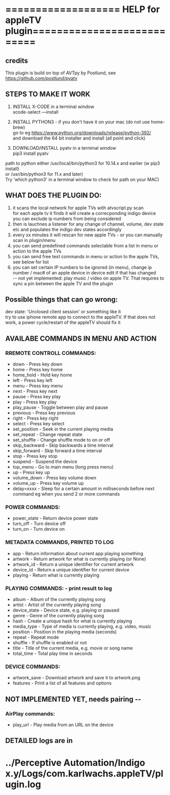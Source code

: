 # =================== HELP for appleTV plugin===========================  
##  **credits**    
This plugin is build on top of AVTpy by Postlund, see https://github.com/postlund/pyatv  
  
##  STEPS TO MAKE IT WORK 
1. INSTALL X-CODE  in a terminal window  
xcode-select —install  
  
2. INSTALL PYTHON3 - if you don't have it on your mac (do not use home-brew)   
go to eg https://www.python.org/downloads/release/python-392/  
and download the 64 bit installer and install (all point and click)  
  
3. DOWNLOAD/INSTALL pyatv  in a terminal window  
pip3 install pyatv  
  
path to python either    /usr/local/bin/python3  for 10.14.x and earlier (w pip3 install)  
                   or    /usr/bin/python3        for 11.x and later)  
Try 'which python3' in a terminal window to check for path on your MAC)  
  
##  WHAT DOES THE PLUGIN DO:  
1. it scans the local network for apple TVs with atvscript.py scan   
   for each apple tv it finds it will create a correcponding indigo device  
   you can exclude ip numbers from being considered  
2. then is lauchnes a listener for any change of channel, volume, dev state etc and populates the indigo dev states accordingly   
3. every xx minutes it will rescan for new apple TVs - or you can manually scan in plugin/menu  
4. you can send predefined commands selectable from a list in menu or action to the apple TVs  
5. you can send free text commands in menu or action to the apple TVs, see below for list  
6. you can set certain IP numbers to be ignored (in menu), change ip number / mac# of an apple device in device edit if that has changed  
-- not yet implemented: play music / video on apple TV. That requires to sync a pin between the apple TV and the plugin 
  
##  Possible things that can go wrong:   
   dev state: 'Unclosed client session' or something like it  
      try to use iphone remote app to connect to the appleTV. If that does not work, a power cycle/restart of the appleTV should fix it  
  
## AVAILABE COMMANDS IN MENU AND ACTION   
  
### RREMOTE CONTROLL COMMANDS:  
   - down - Press key down  
   - home - Press key home  
   - home_hold - Hold key home  
   - left - Press key left  
   - menu - Press key menu  
   - next - Press key next  
   - pause - Press key play  
   - play - Press key play  
   - play_pause - Toggle between play and pause  
   - previous - Press key previous  
   - right - Press key right  
   - select - Press key select  
   - set_position - Seek in the current playing media  
   - set_repeat - Change repeat state  
   - set_shuffle - Change shuffle mode to on or off  
   - skip_backward - Skip backwards a time interval  
   - skip_forward - Skip forward a time interval  
   - stop - Press key stop  
   - suspend - Suspend the device  
   - top_menu - Go to main menu (long press menu)  
   - up - Press key up  
   - volume_down - Press key volume down  
   - volume_up - Press key volume up  
   - delay=xxxx - Sleep for a certain amount in milliseconds  before next command eg when you send 2 or more commands 
  
### POWER COMMANDS:  
   - power_state - Return device power state  
   - turn_off - Turn device off  
   - turn_on - Turn device on  
  
### METADATA COMMANDS, PRINTED TO LOG  
   - app - Return information about current app playing something  
   - artwork - Return artwork for what is currently playing (or None)  
   - artwork_id - Return a unique identifier for current artwork  
   - device_id - Return a unique identifier for current device  
   - playing - Return what is currently playing   
  
### PLAYING COMMANDS:  - print result to log  
   - album - Album of the currently playing song  
   - artist - Artist of the currently playing song  
   - device_state - Device state, e.g. playing or paused  
   - genre - Genre of the currently playing song  
   - hash - Create a unique hash for what is currently playing  
   - media_type - Type of media is currently playing, e.g. video, music  
   - position - Position in the playing media (seconds)  
   - repeat - Repeat mode  
   - shuffle - If shuffle is enabled or not  
   - title - Title of the current media, e.g. movie or song name  
   - total_time - Total play time in seconds   
  
### DEVICE COMMANDS:  
   - artwork_save - Download artwork and save it to artwork.png  
   - features - Print a list of all features and options  
  
## NOT IMPLEMENTED YET, needs pairing --  
### AirPlay commands:  
   - play_url - Play media from an URL on the device   
  
## DETAILED logs are in  
   ../Perceptive Automation/Indigo x.y/Logs/com.karlwachs.appleTV/plugin.log   
===============================================================================  